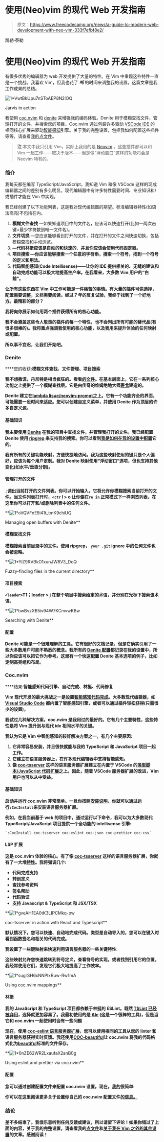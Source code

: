 # 使用(Neo)vim 的现代 Web 开发指南

> 原文：<https://www.freecodecamp.org/news/a-guide-to-modern-web-development-with-neo-vim-333f7efbf8e2/>

凯勒·泰勒

# 使用(Neo)vim 的现代 Web 开发指南

有很多优秀的编辑器为 web 开发提供了大量的特性。在 Vim 中重现这些特性一直是一个挑战。我喜欢 Vim，但我也花了 ***吨*** 的时间来调整我的设置。这篇文章是我工作成果的总结。

![1*VwtBkUpu7nSToAEP8N2IOQ](img/0c20959af78cc26f8609332660c62eff.png)

Jarvis in action

我使用 [coc.nvim](https://github.com/neoclide/coc.nvim) 和 [denite](https://github.com/Shougo/denite.nvim) 来增强我的编码体验。Denite 用于模糊查找文件，管理打开的文件，并搜索您的项目。Coc.nvim 通过包装许多驱动 [VSCode IDE](https://code.visualstudio.com/) 的相同核心扩展来驱动[智能感知](https://docs.microsoft.com/en-us/visualstudio/ide/using-intellisense?view=vs-2019)引擎。关于我的完整设置，包括我如何配置这些插件等等，请查看[我的点文件](https://github.com/ctaylo21/jarvis)。

> **注**:本文中我只引用 Vim，实际上我用的是 [Neovim](https://neovim.io/) 。这些插件都可以和 Vim 一起工作——取决于版本——但是像“浮动窗口”这样的功能将会是 Neovim 特有的。

### **简介**

我每天都在编写 TypeScript/JavaScript，我知道 Vim 和像 VSCode 这样的现成编辑器之间的差别有多么明显。现代编辑器中有许多特性需要时间、专业知识和/或插件才能在 Vim 中实现。

我已经创建了以下功能列表，这是我对现代编辑器的期望。标准编辑器特性(如语法高亮)不包括在内。

1.  **模糊文件查找** —如果知道项目中的文件名，应该可以快速打开(比如—两次击键+最少字符数到唯一文件名)。
2.  **文件切换** —您应该能够看到打开的文件，并在打开的文件之间快速切换，包括模糊查找和手动浏览。
3.  **—代码林挺应该是自动的和快速的**、**并且你应该会使用代码固定器。**
4.  ****项目搜索** —你应该能够搜索一个任意的字符串，搜索一个符号，找到一个符号的定义和用法。**
5.  **代码智能感知(Code Intellisense)——让你的 IDE 提供相关的、无缝的建议和自动完成功能可以极大地提高生产率。在我看来，大多数 Vim 用户的“白鲸”。**

**让所有这些东西在 Vim 中工作可能是一件痛苦的事情。有大量的插件可供选择，配置需要调整，文档需要阅读。经过 7 年的反复试验，我终于找到了一个好地方。最精彩的部分？**

**我将向你展示如何用两个插件获得所有的核心功能。**

**我不会涵盖这些令人敬畏的插件的每一个特性，也不会列出所有可能的替代品(有很多很棒的)。我将重点强调我使用的核心功能，以及我用来提升体验的任何映射或配置。**

**所以事不宜迟，让我们开始吧。**

### ****Denite****

****您的收获:**模糊文件查找、文件管理、项目搜索**

**我不想撒谎，丹尼特是相当疯狂的。看看[的文件](https://github.com/Shougo/denite.nvim/blob/master/doc/denite.txt)。在基本层面上，它在一系列核心功能之上提供了一个模糊查找层。它是由传奇的维姆绝地大师[寿戈](https://github.com/Shougo)建造的。**

**Denite 建立在[lambda lisue/neovim-prompt](https://github.com/lambdalisue/neovim-prompt)之上。它有一个功能齐全的界面，可能需要一段时间来适应。您可以创建自定义菜单，并使用 Denite 作为顶层的许多自定义源。**

#### ****基础知识****

**我主要使用 [Denite](https://github.com/Shougo/denite.nvim) 在我的项目中查找文件，并管理我打开的文件。我已经配置 Denite 使用 [ripgrep](https://github.com/BurntSushi/ripgrep) 来支持我的搜索。你可以看到[我是如何在我的设置中配置](https://github.com/ctaylo21/jarvis/blob/master/config/nvim/init.vim#L58)它的。**

**我有所有的关键功能映射，方便快捷地访问。我为这些映射使用的键只是个人偏好，应该为每个用户定制。我对 Denite 映射使用“浮动窗口”选项，但也支持其他变化(如水平/垂直分割)。**

#### ****管理打开的文件****

**`;`调出当前打开的文件列表。你可以开始输入，它将允许你模糊搜索当前打开的文件。当文件列表打开时，`<ctr` l > o 让你像在`re in` 正常模式下一样浏览列表，在这里你可以打开和/或删除列表中的任何文件。**

**![1*oVQVFnE9i41t_tmK9chiUQ](img/f93dba20832e26434692093e398638e1.png)

Managing open buffers with Denite** 

#### ****模糊查找文件****

**模糊搜索当前目录中的文件。使用 ripgrep， `your .git` ignore 中的任何文件也会被忽略。**

**![1*YiZ9RVBkO1xunJW8V3_DoQ](img/0b66b05ff15b92d0b7d2a1993c98a965.png)

Fuzzy-finding files in the current directory** 

#### ****项目搜索****

**`<leade`r>T1；leader > j 在整个项目中搜索给定的术语，并分别在光标下搜索该术语。**

**![1*bwBvzXB5iv94W7KCmvwK8w](img/dae72f64f96b9a6df2840bd50ff0e97f.png)

Searching with Denite** 

#### ****配置****

**Denite 可能是一个很难理解的工具。它有很好的文档记录，但是它确实引用了一些大多数用户可能不熟悉的概念。我所有的 [Denite 配置](https://github.com/ctaylo21/jarvis/blob/master/config/nvim/init.vim#L58)都记录在我的设置中，所以你应该可以把它作为参考。这里有一个快速配置 Denite 基本选项的例子，比如定制高亮组和布局。**

### **Coc.nvim**

****结果:**智能感知代码引擎、自动完成、林挺、代码修复**

**Vim 现代开发的最大挑战之一是设置[智能感知代码完成](https://en.wikipedia.org/wiki/Intelligent_code_completion)。大多数现代编辑器，如 [Visual Studio Code](https://code.visualstudio.com/) 都内置了智能感知引擎，或者可以通过插件轻松获得(只需很少的设置)。**

**我试过几种解决方案，coc.nvim 是我用过的最好的。它有几个主要特性，这些特性是将 Vim 提升到与现代 ide 相同水平的关键。**

**我认为它是 Vim 中智能感知的较好解决方案之一，有几个主要原因:**

1.  **它非常容易安装，并且很快就能与我的 TypeScript 和 JavaScript 项目一起工作。**
2.  **它建立在语言服务器上，在许多现代编辑器中支持智能感知。**
3.  **像 [coc-tsserver](https://github.com/neoclide/coc-tsserver) 这样的语言服务器扩展建立在内置于 VSCode 的[类型脚本/JavaScript 代码扩展](https://github.com/Microsoft/vscode/tree/master/extensions/typescript-language-features)之上。因此，随着 VSCode 服务器扩展的改进，Vim 用户也可以从中受益。**

#### ****基础知识****

**启动并运行 coc.nvim 非常简单。一旦你按照[安装说明](https://github.com/neoclide/coc.nvim/wiki/Install-coc.nvim)，你就可以通过运行`:CocInstall`来安装语言服务器扩展。**

**例如，在我当前基于 web 的项目中，通过运行以下命令，我可以为大多数现代 TypeScript/JavaScript 项目提供一个全功能的 intellisense 引擎:**

```
`:CocInstall coc-tsserver coc-eslint coc-json coc-prettier coc-css`
```

#### ****LSP 扩展****

**这是 coc.nvim 体验的核心。有了像 [coc-tsserver](https://github.com/neoclide/coc-tsserver) 这样的语言服务器扩展，你就有了一大堆[特性](https://github.com/neoclide/coc-tsserver#features)。我将强调几个:**

*   **代码完成支持**
*   **转到定义**
*   **查找参考资料**
*   **签名帮助**
*   **代码验证**
*   **支持 Javascript & TypeScript 和 JSX/TSX**

**![1*gveAH1EA0tK3LIPCMkq-pw](img/bf7882a0a0755d2745c9b5bb45a63295.png)

coc-tsserver in action with React and Typescript** 

**默认情况下，您可以快速、自动地完成代码。类型是自动导入的，您可以在键入时看到函数签名和相关的代码完成。**

**我设置了一些键映射来快速利用语言服务器的一些关键特性:**

**这些映射允许您快速跳转到符号定义，查看符号的实现，或者找到引用它的位置。我经常使用它们，发现它们极大地提高了工作效率。**

**![1*sugrSH6xNNPIxRuw-Rw1mA](img/194f16386e379671b9a64fb2a134adda.png)

Using coc.nvim mappings** 

#### ****林挺****

**我的 JavaScript 和 TypeScript 项目都依赖于林挺的 ESLint。既然 [TSLint 已经被弃用](https://medium.com/palantir/tslint-in-2019-1a144c2317a9)，选择就更加容易了。我最初使用的是 [Ale](https://github.com/w0rp/ale) (这是一个很棒的工具)，但是当它和 coc.nvim 一起使用时会有一些问题**

**现在，使用 [coc-eslint 语言服务器扩展](https://github.com/neoclide/coc-eslint)，您可以使用相同的工具从您的 linter 和语言服务器获得实时反馈。我还使用[COC-beautiful](https://github.com/neoclide/coc-prettier)让 coc.nvim 将我的代码格式化为[beautiful](https://prettier.io/)标准的文件保存。**

**![1*0nZE62WR2LxaufaX2anB0g](img/8e50eaf89668f62a1cd409b66180cd4a.png)

Using eslint and prettier via coc.nvim** 

#### ****配置****

**您可以通过创建配置文件来配置 coc.nvim 设置。现在，[我的](https://github.com/ctaylo21/jarvis/blob/master/config/nvim/coc-settings.json)很简单:**

**你可以在这里阅读更多关于设置你自己的 coc.nvim 配置文件[的信息。](https://github.com/neoclide/coc.nvim/wiki/Using-configuration-file)**

### **结论**

**差不多结束了。我很乐意听到任何反馈或建议，所以请留下评论！如果你错过了上面的内容，关于我的完整设置，请查看我的[点文件](https://github.com/ctaylo21/jarvis)和[关于我在 Vim 之外的其余设置](https://medium.freecodecamp.org/coding-like-a-hacker-in-the-terminal-79e22954968e)的文章。感谢阅读！**